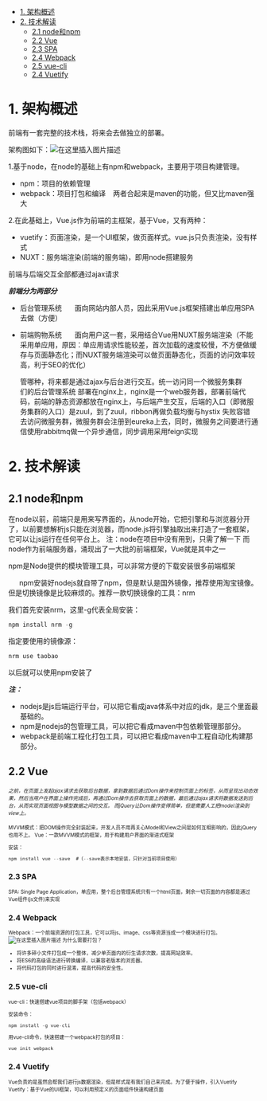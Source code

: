 - [1. 架构概述](https://mp.csdn.net/mdeditor/90407643#1__1)
- [2. 技术解读](https://mp.csdn.net/mdeditor/90407643#2__26)
  - [2.1 node和npm](https://mp.csdn.net/mdeditor/90407643#21_nodenpm_27)
  - [2.2 Vue](https://mp.csdn.net/mdeditor/90407643#22_Vue_53)
  - [2.3 SPA](https://mp.csdn.net/mdeditor/90407643#23_SPA_66)
  - [2.4 Webpack](https://mp.csdn.net/mdeditor/90407643#24_Webpack_68)
  - [2.5 vue-cli](https://mp.csdn.net/mdeditor/90407643#25_vuecli_76)
  - [2.4 Vuetify](https://mp.csdn.net/mdeditor/90407643#24_Vuetify_89)

# 1. 架构概述
前端有一套完整的技术栈，将来会去做独立的部署。

架构图如下：![在这里插入图片描述](https://img-blog.csdnimg.cn/20190521153200324.png?)

1.基于node，在node的基础上有npm和webpack，主要用于项目构建管理。
  - npm：项目的依赖管理
  - webpack：项目打包和编译
      &ensp;  两者合起来是maven的功能，但又比maven强大

2.在此基础上，Vue.js作为前端的主框架，基于Vue，又有两种：
  - vuetify：页面渲染，是一个UI框架，做页面样式。vue.js只负责渲染，没有样式
  - NUXT：服务端渲染(前端的服务端)，即用node搭建服务

前端与后端交互全部都通过ajax请求

***前端分为两部分***
  - 后台管理系统 
&ensp;  &ensp; 面向网站内部人员，因此采用Vue.js框架搭建出单应用SPA去做（方便）
  - 前端购物系统
&ensp;  &ensp; 面向用户这一套，采用结合Vue用NUXT服务端渲染（不能采用单应用，原因：单应用请求性能较差，首次加载的速度较慢，不方便做缓存与页面静态化；而NUXT服务端渲染可以做页面静态化，页面的访问效率较高，利于SEO的优化）

	管哪种，将来都是通过ajax与后台进行交互。统一访问同一个微服务集群	
	们的后台管理系统 部署在nginx上，nginx是一个web服务器，部署前端代码，前端的静态资源都放在nginx上，与后端产生交互，后端的入口（即微服务集群的入口）是zuul，到了zuul，ribbon再做负载均衡与hystix	失败容错	去访问微服务群，微服务群会注册到eureka上去，同时，微服务之间要进行通信使用rabbitmq做一个异步通信，同步调用采用feign实现

# 2. 技术解读
## 2.1 node和npm
在node以前，前端只是用来写界面的，从node开始，它把引擎和与浏览器分开了，以前要想解析js只能在浏览器，而node.js将引擎抽取出来打造了一套框架，它可以让js运行在任何平台上。
注：node在项目中没有用到，只需了解一下
而node作为前端服务器，涌现出了一大批的前端框架，Vue就是其中之一

npm是Node提供的模块管理工具，可以非常方便的下载安装很多前端框架

&ensp;  &ensp;  npm安装好nodejs就自带了npm，但是默认是国外镜像，推荐使用淘宝镜像。但是切换镜像是比较麻烦的。推荐一款切换镜像的工具：nrm

我们首先安装nrm，这里-g代表全局安装：

```java
npm install nrm -g
```
指定要使用的镜像源：

```java
nrm use taobao
```

以后就可以使用npm安装了

***注：***
- nodejs是js后端运行平台，可以把它看成java体系中对应的jdk，是三个里面最基础的。
- npm是nodejs的包管理工具，可以把它看成maven中包依赖管理那部分。
- webpack是前端工程化打包工具，可以把它看成maven中工程自动化构建那部分。
## 2.2 Vue
*<font size=1>之前，在页面上发起ajax请求去获取后台数据，拿到数据后通过Dom操作来控制页面上的标签，从而呈现出动态效果，然后当用户在界面上操作完成后，再通过Dom操作去获取页面上的数据，最后通过ajax请求将数据发送到后台，从而实现页面视图与模型数据之间的交互。
而jQuery让Dom操作变得简单，但是需要人工把model渲染到view上。*

MVVM模式：把DOM操作完全封装起来，开发人员不用再关心Model和View之间是如何互相影响的，因此jQuery也用不上。
Vue：一款MVVM模式的框架，用于构建用户界面的渐进式框架

安装：

```java
npm install vue --save  #（--save表示本地安装，只针对当前项目使用）
```

## 2.3 SPA
SPA: Single Page Application，单应用，整个后台管理系统只有一个html页面，剩余一切页面的内容都是通过Vue组件(js文件)来实现
## 2.4 Webpack
Webpack：一个前端资源的打包工具，它可以将js、image、css等资源当成一个模块进行打包。
![在这里插入图片描述](https://img-blog.csdnimg.cn/20190521154731102.png?)
为什么需要打包？

- 将许多碎小文件打包成一个整体，减少单页面内的衍生请求次数，提高网站效率。
- 将ES6的高级语法进行转换编译，以兼容老版本的浏览器。
- 将代码打包的同时进行混淆，提高代码的安全性。
## 2.5 vue-cli
vue-cli：快速搭建vue项目的脚手架（包括webpack）

安装命令：

```java
npm install -g vue-cli
```
用vue-cli命令，快速搭建一个webpack打包的项目：

```java
vue init webpack
```
## 2.4 Vuetify
Vue负责的是虽然会帮我们进行js数据渲染，但是样式是有我们自己来完成。为了便于操作，引入Vuetify
Vuetify：基于Vue的UI框架，可以利用预定义的页面组件快速构建页面
